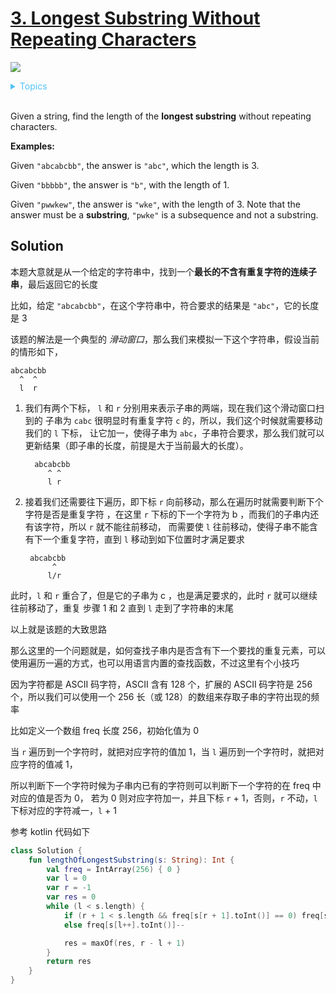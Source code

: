 # [3. Longest Substring Without Repeating Characters](https://leetcode.com/problems/longest-substring-without-repeating-characters/description/)


![](https://img.shields.io/badge/Difficulty-Medium-F8AF40.svg)

<details>
<summary style="color:#4FC3F7">Topics</summary>

* [`Hash Table`](https://leetcode.com/tag/hash-table/)
* [`Two Pointers`](https://leetcode.com/tag/two-pointers/)
* [`String`](https://leetcode.com/tag/string/)

</details>
<br />

Given a string, find the length of the **longest substring** without repeating characters.

**Examples:**

Given `"abcabcbb"`, the answer is `"abc"`, which the length is 3.

Given `"bbbbb"`, the answer is `"b"`, with the length of 1.

Given `"pwwkew"`, the answer is `"wke"`, with the length of 3. Note that the answer must be a **substring**, `"pwke"` is a subsequence and not a substring.


## Solution

本题大意就是从一个给定的字符串中，找到一个**最长的不含有重复字符的连续子串**，最后返回它的长度


比如，给定 `"abcabcbb"`，在这个字符串中，符合要求的结果是 `"abc"`，它的长度是 3

该题的解法是一个典型的 _滑动窗口_，那么我们来模拟一下这个字符串，假设当前的情形如下，

    abcabcbb
      ^  ^
      l  r

1. 我们有两个下标， `l` 和 `r` 分别用来表示子串的两端，现在我们这个滑动窗口扫到的
子串为 `cabc` 很明显时有重复字符 `c` 的，所以，我们这个时候就需要移动我们的 `l` 下标，
让它加一，使得子串为 `abc`，子串符合要求，那么我们就可以更新结果（即子串的长度，前提是大于当前最大的长度）。

         abcabcbb
            ^ ^
            l r

2. 接着我们还需要往下遍历，即下标 `r` 向前移动，那么在遍历时就需要判断下个字符是否是重复字符
，在这里 `r` 下标的下一个字符为 b ，而我们的子串内还有该字符，所以 `r` 就不能往前移动，
而需要使 `l` 往前移动，使得子串不能含有下一个重复字符，直到 `l` 移动到如下位置时才满足要求

        abcabcbb
             ^
            l/r

此时，`l` 和 `r` 重合了，但是它的子串为 c ，也是满足要求的，此时 `r` 就可以继续往前移动了，重复 步骤 1 和 2
 直到 `l` 走到了字符串的末尾

以上就是该题的大致思路


那么这里的一个问题就是，如何查找子串内是否含有下一个要找的重复元素，可以使用遍历一遍的方式，也可以用语言内置的查找函数，不过这里有个小技巧

因为字符都是 ASCII 码字符，ASCII 含有 128 个，扩展的 ASCII 码字符是 256 个，所以我们可以使用一个 256 长（或 128）的数组来存取子串的字符出现的频率

比如定义一个数组 freq 长度 256，初始化值为 0

当 `r` 遍历到一个字符时，就把对应字符的值加 1，当 `l` 遍历到一个字符时，就把对应字符的值减 1，

所以判断下一个字符时候为子串内已有的字符则可以判断下一个字符的在 freq 中对应的值是否为 0，
若为 0 则对应字符加一，并且下标 `r` + 1，否则，`r` 不动，`l` 下标对应的字符减一，`l` + 1

参考 kotlin 代码如下

```kotlin
class Solution {
    fun lengthOfLongestSubstring(s: String): Int {
        val freq = IntArray(256) { 0 }
        var l = 0
        var r = -1
        var res = 0
        while (l < s.length) {
            if (r + 1 < s.length && freq[s[r + 1].toInt()] == 0) freq[s[++r].toInt()]++
            else freq[s[l++].toInt()]--

            res = maxOf(res, r - l + 1)
        }
        return res
    }
}
```